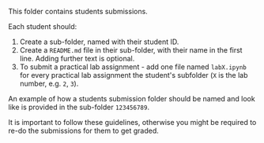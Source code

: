 This folder contains students submissions.

Each student should:
1. Create a sub-folder, named with their student ID.
2. Create a `README.md` file in their sub-folder, with their name in the first line. Adding further text is optional.
3. To submit a practical lab assignment - add one file named `labX.ipynb` for every practical lab assignment the student's subfolder (`X` is the lab number, e.g. `2`, `3`). 

An example of how a students submission folder should be named and look like is provided in the sub-folder `123456789`.

It is important to follow these guidelines, otherwise you might be required to re-do the submissions for them to get graded.